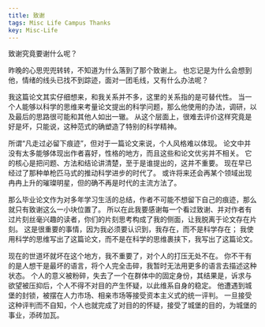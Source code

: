 ```yaml
---
title: 致谢
tags: Misc Life Campus Thanks
key: Misc-Life
---
```


致谢究竟要谢什么呢？

<!--more-->

昨晚的心思兜兜转转，不知道为什么落到了那个致谢上。
也忘记是为什么会想到他，情绪的线头已找不到踪迹，面对一团毛线，又有什么办法呢？

我这篇论文其实仔细想来，和我关系并不多，这里的关系指的是可替代性。
当一个人能够以科学的思维来考量论文提出的科学问题，那么他使用的办法，调研，以及最后的思路很可能和其他人如出一辙。
从这个层面上，很难去评价这样究竟是好是坏，只能说，这种范式的确塑造了特别的科学精神。

所谓“凡走过必留下痕迹”，但对于一篇论文来说，个人风格难以体现。
论文中并没有太多能够体现出作者喜好，性格的地方，而且这些和论文优劣并不相关。
它的核心是把问题、方法和结论讲清楚，至于是谁提出的，这并不重要。
现在早已经过了那种单枪匹马式的推动科学进步的时代了。
或许将来还会再某个领域出现冉冉上升的璀璨明星，但的确不再是时代的主流方法了。

那么毕业论文作为对多年学习生活的总结，作者不可能不想留下自己的痕迹，那么就只有致谢这么一小块位置了。
所以在此我要感谢每一个看过致谢、并对作者有过片刻丝毫兴趣的读者，你们的片刻思考构成了我的侧面，让我脱离于论文存在片刻。
这是很重要的事情，因为我必须要认识到，我存在，而不是科学存在；
我使用科学的思维写出了这篇论文，而不是在科学的思维裹挟下，我写出了这篇论文。

现在的世道坏就坏在这个地方，我不重要了，对个人的打压无处不在。
你不干有的是人想干是最坏的语言，将个人完全击碎，我暂时无法用更多的语言去描述这种状态。
个人的意义被粉碎，失去了一个在群体中的固定身份，其结果是，诉求与欲望被压抑后，个人不得不对目的产生怀疑，以此维系自身的稳定。
他遭遇到城堡的封锁，被摆在人力市场、相亲市场等接受资本主义式的统一评判。
一旦接受这种评判而不自知，个人也就完成了对目的的怀疑，接受了城堡的目的，为城堡的事业，添砖加瓦。